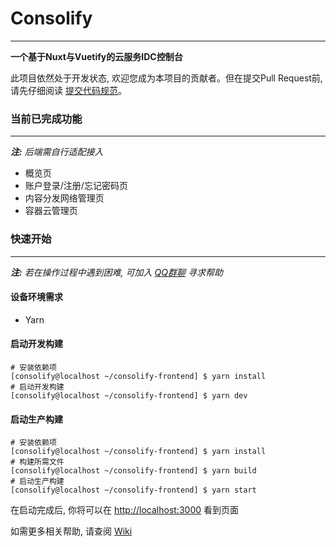 # Consolify

------

**一个基于Nuxt与Vuetify的云服务IDC控制台**

此项目依然处于开发状态, 欢迎您成为本项目的贡献者。但在提交Pull Request前, 请先仔细阅读 [提交代码规范](javascript:;)。

### 当前已完成功能

------

***注:** 后端需自行适配接入*

- 概览页
- 账户登录/注册/忘记密码页
- 内容分发网络管理页
- 容器云管理页

### 快速开始

------

***注:** 若在操作过程中遇到困难, 可加入 [QQ群聊](https://jq.qq.com/?_wv=1027&k=ISEDwdTh) 寻求帮助*

#### 设备环境需求

- Yarn

#### 启动开发构建

`````
# 安装依赖项
[consolify@localhost ~/consolify-frontend] $ yarn install
# 启动开发构建
[consolify@localhost ~/consolify-frontend] $ yarn dev
`````

#### 启动生产构建

```
# 安装依赖项
[consolify@localhost ~/consolify-frontend] $ yarn install
# 构建所需文件
[consolify@localhost ~/consolify-frontend] $ yarn build
# 启动生产构建
[consolify@localhost ~/consolify-frontend] $ yarn start
```

在启动完成后, 你将可以在 [http://localhost:3000](http://localhost:3000) 看到页面

如需更多相关帮助, 请查阅 [Wiki](https://github.com/Incloudify/consolify-frontend/wiki)

